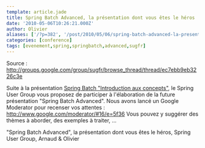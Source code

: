 ```yaml
---
template: article.jade
title: Spring Batch Advanced, la présentation dont vous êtes le héros
date: '2010-05-06T10:26:21.000Z'
author: Olivier
aliases: ['/?p=382', '/post/2010/05/06/spring-batch-advanced-la-presentation-dont-vous-etes-le-heros/']
categories: [conference]
tags: [evenement,spring,springbatch,advanced,sugfr]
---
```


Source : <a href="http://groups.google.com/group/sugfr/browse_thread/thread/ec7ebb9eb3226c3e" target="_blank">http://groups.google.com/group/sugfr/browse_thread/thread/ec7ebb9eb3226c3e</a>

Suite à la présentation <a href="/post/2010/04/28/hier-soiree-spring-batch/" target="_blank">Spring Batch "Introduction aux concepts"</a>, le Spring User Group vous proposez de participer à l'élaboration de la future présentation "Spring Batch Advanced". 
Nous avons lancé un Google Moderator pour recenser vos attentes : <a href="http://www.google.com/moderator/#16/e=5f36 " target="_blank">http://www.google.com/moderator/#16/e=5f36</a>
Vous pouvez y suggérer des thèmes à aborder, des exemples à traiter, ... 

"Spring Batch Advanced", la présentation dont vous êtes le héros, 
Spring User Group, 
Arnaud & Olivier 
